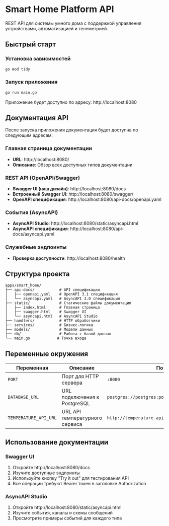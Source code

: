 # Smart Home Platform API

REST API для системы умного дома с поддержкой управления устройствами, автоматизацией и телеметрией.

## Быстрый старт

### Установка зависимостей

```bash
go mod tidy
```

### Запуск приложения

```bash
go run main.go
```

Приложение будет доступно по адресу: http://localhost:8080

## Документация API

После запуска приложения документация будет доступна по следующим адресам:

### Главная страница документации

- **URL**: http://localhost:8080/
- **Описание**: Обзор всех доступных типов документации

### REST API (OpenAPI/Swagger)

- **Swagger UI (наш дизайн)**: http://localhost:8080/docs
- **Встроенный Swagger UI**: http://localhost:8080/swagger/
- **OpenAPI спецификация**: http://localhost:8080/api-docs/openapi.yaml

### События (AsyncAPI)

- **AsyncAPI Studio**: http://localhost:8080/static/asyncapi.html
- **AsyncAPI спецификация**: http://localhost:8080/api-docs/asyncapi.yaml

### Служебные эндпоинты

- **Проверка доступности**: http://localhost:8080/health

## Структура проекта

```
apps/smart_home/
├── api-docs/           # API спецификации
│   ├── openapi.yaml    # OpenAPI 3.1 спецификация
│   └── asyncapi.yaml   # AsyncAPI 3.0 спецификация
├── static/             # Статические файлы документации
│   ├── index.html      # Главная страница
│   ├── swagger.html    # Swagger UI
│   └── asyncapi.html   # AsyncAPI Studio
├── handlers/           # HTTP обработчики
├── services/           # Бизнес-логика
├── models/             # Модели данных
├── db/                 # Работа с базой данных
└── main.go            # Точка входа
```

## Переменные окружения

| Переменная            | Описание                       | По умолчанию                                            |
| --------------------- | ------------------------------ | ------------------------------------------------------- |
| `PORT`                | Порт для HTTP сервера          | `:8080`                                                 |
| `DATABASE_URL`        | URL подключения к PostgreSQL   | `postgres://postgres:postgres@localhost:5432/smarthome` |
| `TEMPERATURE_API_URL` | URL API температурного сервиса | `http://temperature-api:8081`                           |

## Использование документации

### Swagger UI

1. Откройте http://localhost:8080/docs
2. Изучите доступные эндпоинты
3. Используйте кнопку "Try it out" для тестирования API
4. Все операции требуют Bearer токен в заголовке Authorization

### AsyncAPI Studio

1. Откройте http://localhost:8080/static/asyncapi.html
2. Изучите события, каналы и схемы сообщений
3. Просмотрите примеры событий для каждого типа
